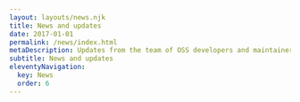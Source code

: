 ```yaml
---
layout: layouts/news.njk
title: News and updates
date: 2017-01-01
permalink: /news/index.html
metaDescription: Updates from the team of OSS developers and maintainers running unitaryhack.
subtitle: News and updates
eleventyNavigation:
  key: News
  order: 6
---
```

